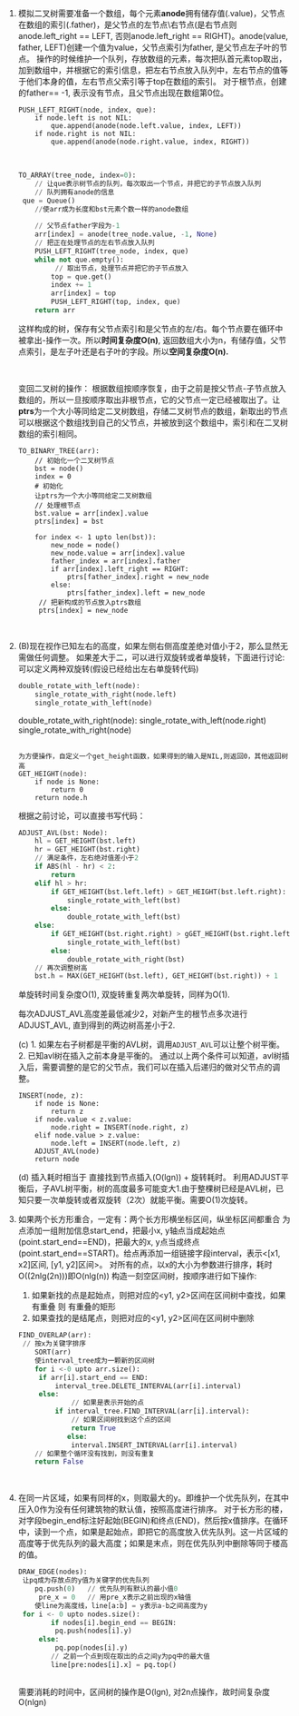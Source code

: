 1. 模拟二叉树需要准备一个数组，每个元素**anode**拥有储存值(.value)，父节点在数组的索引(.father)，是父节点的左节点\右节点(是右节点则anode.left_right == LEFT, 否则anode.left_right == RIGHT)。anode(value, father, LEFT)创建一个值为value，父节点索引为father, 是父节点左子叶的节点。
   操作的时候维护一个队列，存放数组的元素，每次把队首元素top取出，加到数组中，并根据它的索引信息，把左右节点放入队列中，左右节点的值等于他们本身的值，左右节点父索引等于top在数组的索引。
   对于根节点，创建的father== -1, 表示没有节点，且父节点出现在数组第0位。

   ```
   PUSH_LEFT_RIGHT(node, index, que):
       if node.left is not NIL:
           que.append(anode(node.left.value, index, LEFT))
       if node.right is not NIL:
           que.append(anode(node.right.value, index, RIGHT))
   ```

   ​

   ```python
   TO_ARRAY(tree_node, index=0):
       // 让que表示树节点的队列，每次取出一个节点，并把它的子节点放入队列
       // 队列拥有anode的信息
   	que = Queue()
       //使arr成为长度和bst元素个数一样的anode数组
       
       // 父节点father字段为-1
       arr[index] = anode(tree_node.value, -1, None)
       // 把正在处理节点的左右节点放入队列
       PUSH_LEFT_RIGHT(tree_node, index, que)
       while not que.empty():
         	// 取出节点，处理节点并把它的子节点放入
           top = que.get()
           index += 1
           arr[index] = top
           PUSH_LEFT_RIGHT(top, index, que)
       return arr
   ```

   这样构成的树，保存有父节点索引和是父节点的左/右。每个节点要在循环中被拿出-操作一次。所以**时间复杂度O(n)**, 返回数组大小为n，有储存值，父节点索引，是左子叶还是右子叶的字段。所以**空间复杂度O(n).**

   ​

   变回二叉树的操作：
   根据数组按顺序恢复，由于之前是按父节点-子节点放入数组的，所以一旦按顺序取出非根节点，它的父节点一定已经被取出了。让**ptrs**为一个大小等同给定二叉树数组，存储二叉树节点的数组，新取出的节点可以根据这个数组找到自己的父节点，并被放到这个数组中，索引和在二叉树数组的索引相同。

   ```
   TO_BINARY_TREE(arr):
       // 初始化一个二叉树节点
       bst = node()
       index = 0
       # 初始化
       让ptrs为一个大小等同给定二叉树数组
       // 处理根节点
       bst.value = arr[index].value
       ptrs[index] = bst

       for index <- 1 upto len(bst)):
           new_node = node()
           new_node.value = arr[index].value
           father_index = arr[index].father
           if arr[index].left_right == RIGHT:
               ptrs[father_index].right = new_node
           else:
               ptrs[father_index].left = new_node
   		// 把新构成的节点放入ptrs数组
   		ptrs[index] = new_node
   ```

   ​


2. (B)现在视作已知左右的高度，如果左侧右侧高度差绝对值小于2，那么显然无需做任何调整。
   如果差大于二，可以进行双旋转或者单旋转，下面进行讨论:
   可以定义两种双旋转(假设已经给出左右单旋转代码)

   ```python
   double_rotate_with_left(node):
       single_rotate_with_right(node.left)
       single_rotate_with_left(node)
   ```


      double_rotate_with_right(node):
      		single_rotate_with_left(node.right)
          single_rotate_with_right(node)

          
    
      ```
    
      为方便操作，自定义一个get_height函数，如果得到的输入是NIL,则返回0，其他返回树高
      GET_HEIGHT(node):
          if node is None:
              return 0
          return node.h
      ```
    
      根据之前讨论，可以直接书写代码：

   ```python
   ADJUST_AVL(bst: Node):
       hl = GET_HEIGHT(bst.left)
       hr = GET_HEIGHT(bst.right)
       // 满足条件，左右绝对值差小于2
       if ABS(hl - hr) < 2:
           return
       elif hl > hr:
           if GET_HEIGHT(bst.left.left) > GET_HEIGHT(bst.left.right):
               single_rotate_with_left(bst)
           else:
               double_rotate_with_left(bst)
       else:
           if GET_HEIGHT(bst.right.right) > gGET_HEIGHT(bst.right.left):
               single_rotate_with_left(bst)
           else:
               double_rotate_with_right(bst)
       // 再次调整树高
       bst.h = MAX(GET_HEIGHT(bst.left), GET_HEIGHT(bst.right)) + 1
   ```

   单旋转时间复杂度O(1), 双旋转重复两次单旋转，同样为O(1).

   每次ADJUST_AVL高度差最低减少2，对新产生的根节点多次进行ADJUST_AVL,  直到得到的两边树高差小于2.

   (c) 1. 如果左右子树都是平衡的AVL树，调用`ADJUST_AVL`可以让整个树平衡。 2. 已知avl树在插入之前本身是平衡的。
   通过以上两个条件可以知道，avl树插入后，需要调整的是它的父节点，我们可以在插入后递归的做对父节点的调整。

   ```
   INSERT(node, z):
       if node is None:
           return z
       if node.value < z.value:
           node.right = INSERT(node.right, z)
       elif node.value > z.value:
           node.left = INSERT(node.left, z)
       ADJUST_AVL(node)
       return node
   ```

   (d) 插入耗时相当于 直接找到节点插入(O(lgn)) + 旋转耗时。
​	利用ADJUST平衡后，子AVL树平衡，树的高度最多可能变大1.由于整棵树已经是AVL树，已知只要一次单旋转或者双旋转（2次）就能平衡。需要O(1)次旋转。   

3. 如果两个长方形重合，一定有：两个长方形横坐标区间，纵坐标区间都重合
   为点添加一组附加信息start_end，把最小x, y轴点当成起始点(point.start_end==END)，把最大的x, y点当成终点(point.start_end==START)。给点再添加一组链接字段interval，表示\<[x1, x2]区间, [y1, y2]区间\>。
   对所有的点，以x的大小为参数进行排序，耗时O((2nlg(2n)))即O(nlg(n))
   构造一刻空区间树，按顺序进行如下操作:

   1. 如果新找的点是起始点，则把对应的\<y1, y2\>区间在区间树中查找，如果有重叠 则 有重叠的矩形
   2. 如果查找的是结尾点，则把对应的\<y1, y2\>区间在区间树中删除

   ```python
   FIND_OVERLAP(arr):
   	// 按x为关键字排序
       SORT(arr)
       使interval_tree成为一颗新的区间树
       for i <-0 upto arr.size():
       	if arr[i].start_end == END:
       		interval_tree.DELETE_INTERVAL(arr[i].interval)
       	else:
             	// 如果是表示开始的点
       		if interval_tree.FIND_INTERVAL(arr[i].interval):
       			// 如果区间树找到这个点的区间
       			return True
               else:
               	interval.INSERT_INTERVAL(arr[i].interval)
       // 如果整个循环没有找到，则没有重复
       return False
   ```

   ​

4. 在同一片区域，如果有同样的x，则取最大的y。即维护一个优先队列，在其中压入0作为没有任何建筑物的默认值，按照高度进行排序。
   对于长方形的楼，对字段begin_end标注好起始(BEGIN)和终点(END)，然后按x值排序。在循环中，读到一个点，如果是起始点，即把它的高度放入优先队列。这一片区域的高度等于优先队列的最大高度；如果是末点，则在优先队列中删除等同于楼高的值。

   ```python
   DRAW_EDGE(nodes):
   	让pq成为存放点的y值为关键字的优先队列
       pq.push(0)	// 优先队列有默认的最小值0
      	pre_x = 0 	// 用pre_x表示之前出现的x轴值
       使line为高度线，line[a:b] = y表示a-b之间高度为y
   	for i <- 0 upto nodes.size():
           if nodes[i].begin_end == BEGIN:
   			pq.push(nodes[i].y)
   		else:
   			pq.pop(nodes[i].y)
           // 之前一个点到现在取出的点之间y为pq中的最大值
           line[pre:nodes[i].x] = pq.top()
           
   ```

   需要消耗的时间中，区间树的操作是O(lgn), 对2n点操作，故时间复杂度O(nlgn)